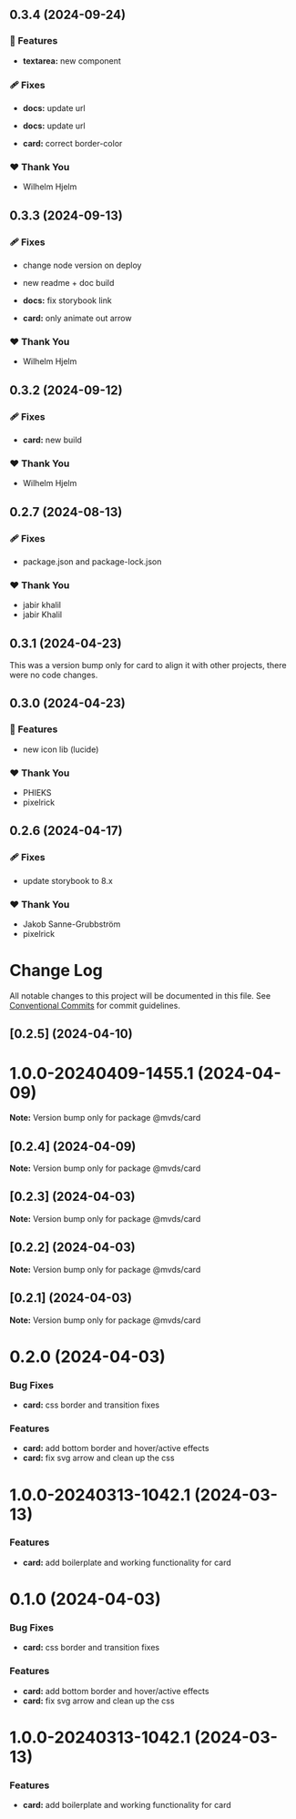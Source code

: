 ## 0.3.4 (2024-09-24)


### 🚀 Features

- **textarea:** new component


### 🩹 Fixes

- **docs:** update url

- **docs:** update url

- **card:** correct border-color


### ❤️  Thank You

- Wilhelm Hjelm

## 0.3.3 (2024-09-13)


### 🩹 Fixes

- change node version on deploy

- new readme + doc build

- **docs:** fix storybook link

- **card:** only animate out arrow


### ❤️  Thank You

- Wilhelm Hjelm

## 0.3.2 (2024-09-12)

### 🩹 Fixes

- **card:** new build

### ❤️ Thank You

- Wilhelm Hjelm

## 0.2.7 (2024-08-13)

### 🩹 Fixes

- package.json and package-lock.json

### ❤️ Thank You

- jabir khalil
- jabir Khalil

## 0.3.1 (2024-04-23)

This was a version bump only for card to align it with other projects, there were no code changes.

## 0.3.0 (2024-04-23)

### 🚀 Features

- new icon lib (lucide)

### ❤️ Thank You

- PHIEKS
- pixelrick

## 0.2.6 (2024-04-17)

### 🩹 Fixes

- update storybook to 8.x

### ❤️ Thank You

- Jakob Sanne-Grubbström
- pixelrick

# Change Log

All notable changes to this project will be documented in this file.
See [Conventional Commits](https://conventionalcommits.org) for commit guidelines.

## [0.2.5] (2024-04-10)

# 1.0.0-20240409-1455.1 (2024-04-09)

**Note:** Version bump only for package @mvds/card

## [0.2.4] (2024-04-09)

**Note:** Version bump only for package @mvds/card

## [0.2.3] (2024-04-03)

**Note:** Version bump only for package @mvds/card

## [0.2.2] (2024-04-03)

**Note:** Version bump only for package @mvds/card

## [0.2.1] (2024-04-03)

**Note:** Version bump only for package @mvds/card

# 0.2.0 (2024-04-03)

### Bug Fixes

- **card:** css border and transition fixes

### Features

- **card:** add bottom border and hover/active effects
- **card:** fix svg arrow and clean up the css

# 1.0.0-20240313-1042.1 (2024-03-13)

### Features

- **card:** add boilerplate and working functionality for card

# 0.1.0 (2024-04-03)

### Bug Fixes

- **card:** css border and transition fixes

### Features

- **card:** add bottom border and hover/active effects
- **card:** fix svg arrow and clean up the css

# 1.0.0-20240313-1042.1 (2024-03-13)

### Features

- **card:** add boilerplate and working functionality for card
